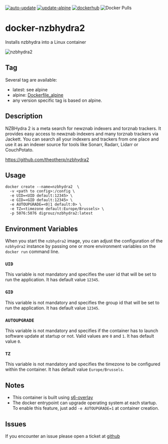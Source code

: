 
[![auto-update](https://github.com/digrouz/docker-nzbhydra2/actions/workflows/auto-update.yml/badge.svg)](https://github.com/digrouz/docker-nzbhydra2/actions/workflows/auto-update.yml)
[![update-alpine](https://github.com/digrouz/docker-nzbhydra2/actions/workflows/update-alpine.yml/badge.svg)](https://github.com/digrouz/docker-nzbhydra2/actions/workflows/update-alpine.yml)
[![dockerhub](https://github.com/digrouz/docker-nzbhydra2/actions/workflows/dockerhub.yml/badge.svg)](https://github.com/digrouz/docker-nzbhydra2/actions/workflows/dockerhub.yml)
![Docker Pulls](https://img.shields.io/docker/pulls/digrouz/nzbhydra2)

# docker-nzbhydra2
Installs nzbhydra into a Linux container

![nzbhydra2](https://github.com/theotherp/nzbhydra2/raw/master/core/ui-src/img/banner-bright.png)

## Tag
Several tag are available:
* latest: see alpine
* alpine: [Dockerfile_alpine](https://github.com/digrouz/docker-nzbhydra2/blob/master/Dockerfile_alpine)
* any version specific tag is based on alpine.

## Description

NZBHydra 2 is a meta search for newznab indexers and torznab trackers. It provides easy access to newznab indexers and many torznab trackers via Jackett. You can search all your indexers and trackers from one place and use it as an indexer source for tools like Sonarr, Radarr, Lidarr or CouchPotato.

https://github.com/theotherp/nzbhydra2

## Usage
    docker create --name=nzbhydra2  \
      -v <path to config>:/config \
      -e UID=<UID default:12345> \
      -e GID=<GID default:12345> \
      -e AUTOUPGRADE=<0|1 default:0> \
      -e TZ=<timezone default:Europe/Brussels> \
      -p 5076:5076 digrouz/nzbhydra2:latest

## Environment Variables

When you start the `nzbhydra2` image, you can adjust the configuration of the `nzbhydra2` instance by passing one or more environment variables on the `docker run` command line.

### `UID`

This variable is not mandatory and specifies the user id that will be set to run the application. It has default value `12345`.

### `GID`

This variable is not mandatory and specifies the group id that will be set to run the application. It has default value `12345`.

### `AUTOUPGRADE`

This variable is not mandatory and specifies if the container has to launch software update at startup or not. Valid values are `0` and `1`. It has default value `0`.

### `TZ`

This variable is not mandatory and specifies the timezone to be configured within the container. It has default value `Europe/Brussels`.

## Notes

* This container is built using [s6-overlay](https://github.com/just-containers/s6-overlay)
* The docker entrypoint can upgrade operating system at each startup. To enable this feature, just add `-e AUTOUPGRADE=1` at container creation.

## Issues

If you encounter an issue please open a ticket at [github](https://github.com/digrouz/docker-nzbhydra2/issues)
